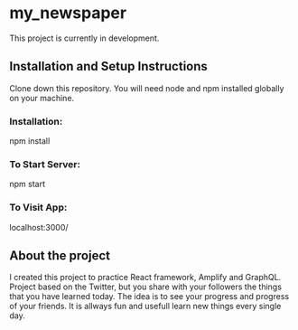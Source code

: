 # my_newspaper

This project is currently in development.

## Installation and Setup Instructions

Clone down this repository. You will need node and npm installed globally on your machine.

### Installation:

npm install

### To Start Server:

npm start

### To Visit App:

localhost:3000/

## About the project

I created this project to practice React framework, Amplify and GraphQL.
Project based on the Twitter, but you share with your followers the things that you have learned today. The idea is to see your progress and progress of your friends. It is allways fun and usefull learn new things every single day.
